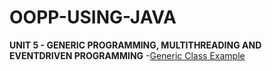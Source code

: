 # OOPP-USING-JAVA
**UNIT 5 - GENERIC PROGRAMMING, MULTITHREADING AND EVENTDRIVEN PROGRAMMING**
-[Generic Class Example](UNIT-5/GenericClass-Example.java)
